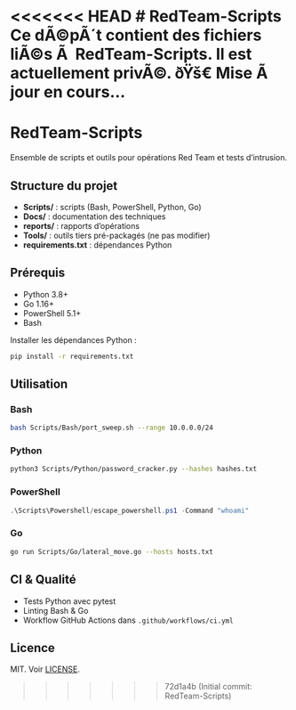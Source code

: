 <<<<<<< HEAD
﻿# RedTeam-Scripts
Ce dÃ©pÃ´t contient des fichiers liÃ©s Ã  RedTeam-Scripts. Il est actuellement privÃ©.
ðŸš€ **Mise Ã  jour en cours...**
=======
# RedTeam-Scripts

Ensemble de scripts et outils pour opérations Red Team et tests d’intrusion.

## Structure du projet

- **Scripts/** : scripts (Bash, PowerShell, Python, Go)
- **Docs/** : documentation des techniques
- **reports/** : rapports d’opérations
- **Tools/** : outils tiers pré-packagés (ne pas modifier)
- **requirements.txt** : dépendances Python

## Prérequis

- Python 3.8+
- Go 1.16+
- PowerShell 5.1+
- Bash

Installer les dépendances Python :
```bash
pip install -r requirements.txt
```

## Utilisation

### Bash
```bash
bash Scripts/Bash/port_sweep.sh --range 10.0.0.0/24
```

### Python
```bash
python3 Scripts/Python/password_cracker.py --hashes hashes.txt
```

### PowerShell
```powershell
.\Scripts\Powershell/escape_powershell.ps1 -Command "whoami"
```

### Go
```bash
go run Scripts/Go/lateral_move.go --hosts hosts.txt
```

## CI & Qualité

- Tests Python avec pytest
- Linting Bash & Go
- Workflow GitHub Actions dans `.github/workflows/ci.yml`

## Licence

MIT. Voir [LICENSE](LICENSE).
>>>>>>> 72d1a4b (Initial commit: RedTeam-Scripts)
